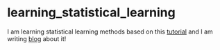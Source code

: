 # learning_statistical_learning

I am learning statistical learning methods based on this [tutorial](https://www.statlearning.com/) and I am writing [blog](lexxxik.github.io) about it!
